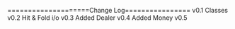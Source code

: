 ====================Change Log================
v0.1 	Classes
v0.2	Hit & Fold i/o
v0.3	Added Dealer
v0.4	Added Money
v0.5